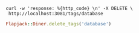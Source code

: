 ```shell
curl -w 'response: %{http_code} \n' -X DELETE \
 http://localhost:3081/tags/database
```

```ruby
Flapjack::Diner.delete_tags('database')
```
